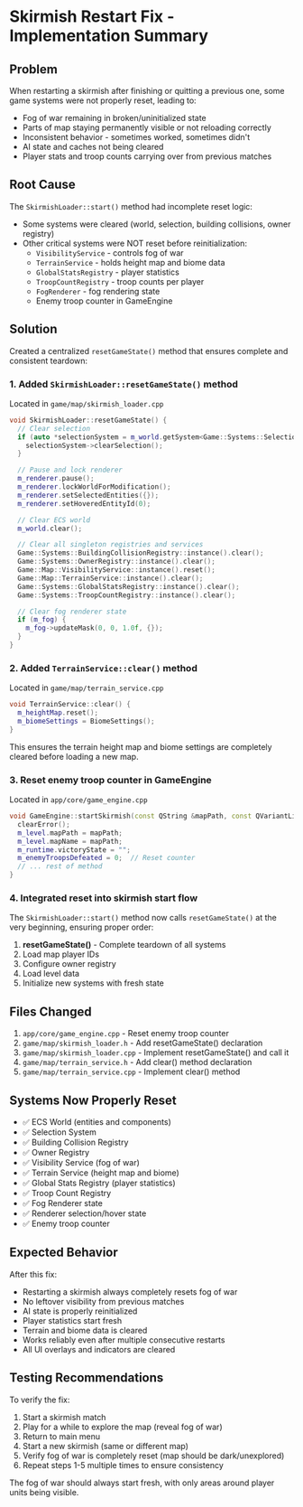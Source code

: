 # Skirmish Restart Fix - Implementation Summary

## Problem
When restarting a skirmish after finishing or quitting a previous one, some game systems were not properly reset, leading to:
- Fog of war remaining in broken/uninitialized state
- Parts of map staying permanently visible or not reloading correctly
- Inconsistent behavior - sometimes worked, sometimes didn't
- AI state and caches not being cleared
- Player stats and troop counts carrying over from previous matches

## Root Cause
The `SkirmishLoader::start()` method had incomplete reset logic:
- Some systems were cleared (world, selection, building collisions, owner registry)
- Other critical systems were NOT reset before reinitialization:
  - `VisibilityService` - controls fog of war
  - `TerrainService` - holds height map and biome data
  - `GlobalStatsRegistry` - player statistics
  - `TroopCountRegistry` - troop counts per player
  - `FogRenderer` - fog rendering state
  - Enemy troop counter in GameEngine

## Solution
Created a centralized `resetGameState()` method that ensures complete and consistent teardown:

### 1. Added `SkirmishLoader::resetGameState()` method
Located in `game/map/skirmish_loader.cpp`

```cpp
void SkirmishLoader::resetGameState() {
  // Clear selection
  if (auto *selectionSystem = m_world.getSystem<Game::Systems::SelectionSystem>()) {
    selectionSystem->clearSelection();
  }

  // Pause and lock renderer
  m_renderer.pause();
  m_renderer.lockWorldForModification();
  m_renderer.setSelectedEntities({});
  m_renderer.setHoveredEntityId(0);

  // Clear ECS world
  m_world.clear();

  // Clear all singleton registries and services
  Game::Systems::BuildingCollisionRegistry::instance().clear();
  Game::Systems::OwnerRegistry::instance().clear();
  Game::Map::VisibilityService::instance().reset();
  Game::Map::TerrainService::instance().clear();
  Game::Systems::GlobalStatsRegistry::instance().clear();
  Game::Systems::TroopCountRegistry::instance().clear();

  // Clear fog renderer state
  if (m_fog) {
    m_fog->updateMask(0, 0, 1.0f, {});
  }
}
```

### 2. Added `TerrainService::clear()` method
Located in `game/map/terrain_service.cpp`

```cpp
void TerrainService::clear() {
  m_heightMap.reset();
  m_biomeSettings = BiomeSettings();
}
```

This ensures the terrain height map and biome settings are completely cleared before loading a new map.

### 3. Reset enemy troop counter in GameEngine
Located in `app/core/game_engine.cpp`

```cpp
void GameEngine::startSkirmish(const QString &mapPath, const QVariantList &playerConfigs) {
  clearError();
  m_level.mapPath = mapPath;
  m_level.mapName = mapPath;
  m_runtime.victoryState = "";
  m_enemyTroopsDefeated = 0;  // Reset counter
  // ... rest of method
}
```

### 4. Integrated reset into skirmish start flow
The `SkirmishLoader::start()` method now calls `resetGameState()` at the very beginning, ensuring proper order:

1. **resetGameState()** - Complete teardown of all systems
2. Load map player IDs
3. Configure owner registry
4. Load level data
5. Initialize new systems with fresh state

## Files Changed
1. `app/core/game_engine.cpp` - Reset enemy troop counter
2. `game/map/skirmish_loader.h` - Add resetGameState() declaration
3. `game/map/skirmish_loader.cpp` - Implement resetGameState() and call it
4. `game/map/terrain_service.h` - Add clear() method declaration
5. `game/map/terrain_service.cpp` - Implement clear() method

## Systems Now Properly Reset
- ✅ ECS World (entities and components)
- ✅ Selection System
- ✅ Building Collision Registry
- ✅ Owner Registry
- ✅ Visibility Service (fog of war)
- ✅ Terrain Service (height map and biome)
- ✅ Global Stats Registry (player statistics)
- ✅ Troop Count Registry
- ✅ Fog Renderer state
- ✅ Renderer selection/hover state
- ✅ Enemy troop counter

## Expected Behavior
After this fix:
- Restarting a skirmish always completely resets fog of war
- No leftover visibility from previous matches
- AI state is properly reinitialized
- Player statistics start fresh
- Terrain and biome data is cleared
- Works reliably even after multiple consecutive restarts
- All UI overlays and indicators are cleared

## Testing Recommendations
To verify the fix:
1. Start a skirmish match
2. Play for a while to explore the map (reveal fog of war)
3. Return to main menu
4. Start a new skirmish (same or different map)
5. Verify fog of war is completely reset (map should be dark/unexplored)
6. Repeat steps 1-5 multiple times to ensure consistency

The fog of war should always start fresh, with only areas around player units being visible.
